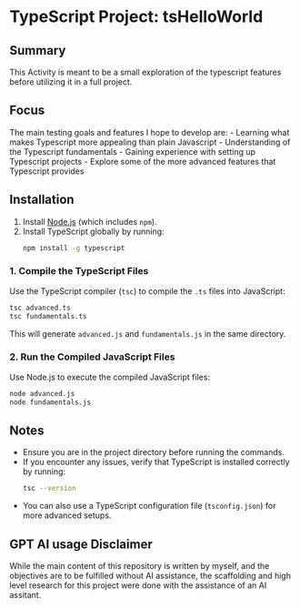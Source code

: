 # TypeScript Project: tsHelloWorld

## Summary
This Activity is meant to be a small exploration of the typescript features before utilizing it in a full project.

## Focus
The main testing goals and features I hope to develop are:
    - Learning what makes Typescript more appealing than plain Javascript
    - Understanding of the Typescript fundamentals
    - Gaining experience with setting up Typescript projects
    - Explore some of the more advanced features that Typescript provides

## Installation
1. Install [Node.js](https://nodejs.org/) (which includes `npm`).
2. Install TypeScript globally by running:
    ```bash
    npm install -g typescript
    ```

### 1. Compile the TypeScript Files
Use the TypeScript compiler (`tsc`) to compile the `.ts` files into JavaScript:
```bash
tsc advanced.ts
tsc fundamentals.ts
```

This will generate `advanced.js` and `fundamentals.js` in the same directory.

### 2. Run the Compiled JavaScript Files
Use Node.js to execute the compiled JavaScript files:
```bash
node advanced.js
node fundamentals.js
```

## Notes
- Ensure you are in the project directory before running the commands.
- If you encounter any issues, verify that TypeScript is installed correctly by running:
  ```bash
  tsc --version
  ```
- You can also use a TypeScript configuration file (`tsconfig.json`) for more advanced setups.

## GPT AI usage Disclaimer
While the main content of this repository is written by myself, and the objectives are to be fulfilled without AI assistance, the scaffolding and high level research for this project were done with the assistance of an AI assitant.